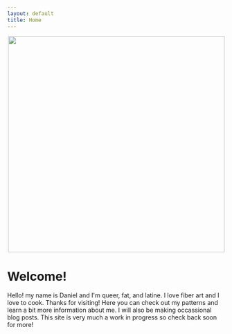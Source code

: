 ```yaml
---
layout: default
title: Home
---
```


<div class="home">
  <img style="display: block; margin-left: auto; margin-right: auto;" src="{{ site.baseurl }}/images/badfly_smoke_lg.png"
    alt="" height=500" />
  <h1>Welcome!</h1>
  <div class="content">
    Hello! my name is Daniel and I'm queer, fat, and latine. I love fiber art and I love to cook. Thanks for visiting! Here you can check out my patterns and learn a bit more information about me. I will also be
    making occassional blog posts. This site is very much a work in progress so check back soon for more!
  </div>
</div>